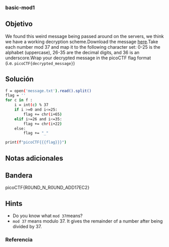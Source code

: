 ### basic-mod1
## Objetivo

We found this weird message being passed around on the servers, we think we have a working decryption scheme.Download the message [here](https://artifacts.picoctf.net/c/129/message.txt).Take each number mod 37 and map it to the following character set: 0-25 is the alphabet (uppercase), 26-35 are the decimal digits, and 36 is an underscore.Wrap your decrypted message in the picoCTF flag format (i.e. `picoCTF{decrypted_message}`)
## Solución
```bash
f = open('message.txt').read().split()
flag = ''
for c in f :
    i = int(c) % 37
    if i >=0 and i<=25:
        flag += chr(i+65)
    elif i>=26 and i<=35:
        flag += chr(i+22)
    else:
        flag += "_"

print(f"picoCTF{{{flag}}}")
```
## Notas adicionales

## Bandera

picoCTF{R0UND_N_R0UND_ADD17EC2}
## Hints

- Do you know what `mod 37`means?
- `mod 37` means modulo 37. It gives the remainder of a number after being divided by 37.
### Referencia